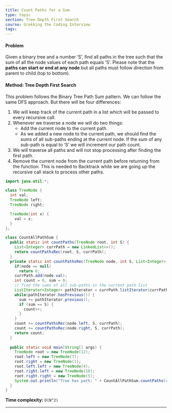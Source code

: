 ```yaml
---
title: Count Paths for a Sum
type: topic
section: Tree Depth First Search
course: Grokking the Coding Interview
tags:
---
```

#### Problem
Given a binary tree and a number ‘S’, find all paths in the tree such that the sum of all the node values of each path equals ‘S’. Please note that the **paths can start or end at any node** but all paths must follow direction from parent to child (top to bottom).

#### Method: Tree Depth First Search
This problem follows the Binary Tree Path Sum pattern. We can follow the same DFS approach. But there will be four differences:
1. We will keep track of the current path in a list which will be passed to every recursive call.
2. Whenever we traverse a node we will do two things:
    - Add the current node to the current path.
    - As we added a new node to the current path, we should find the sums of all sub-paths ending at the current node. If the sum of any sub-path is equal to ‘S’ we will increment our path count.
3. We will traverse all paths and will not stop processing after finding the first path.
4. Remove the current node from the current path before returning from the function. This is needed to Backtrack while we are going up the recursive call stack to process other paths.

```java
import java.util.*;

class TreeNode {
  int val;
  TreeNode left;
  TreeNode right;

  TreeNode(int x) {
    val = x;
  }
};

class CountAllPathSum {
  public static int countPaths(TreeNode root, int S) {
    List<Integer> currPath = new LinkedList<>();
    return countPathsRec(root, S, currPath);
  }
  private static int countPathsRec(TreeNode node, int S, List<Integer> currPath) {
    if(node == null)
      return 0;
    currPath.add(node.val);
    int count = 0, sum = 0;
    // find the sums of all sub-paths in the current path list
    ListIterator<Integer> pathIterator = currPath.listIterator(currPath.size());
    while(pathIterator.hasPrevious()) {
      sum += pathIterator.previous();
      if (sum == S) {
        count++;
      }
    }
    count += countPathsRec(node.left, S, currPath);
    count += countPathsRec(node.right, S, currPath);
    return count;
  }
  
  public static void main(String[] args) {
    TreeNode root = new TreeNode(12);
    root.left = new TreeNode(7);
    root.right = new TreeNode(1);
    root.left.left = new TreeNode(4);
    root.right.left = new TreeNode(10);
    root.right.right = new TreeNode(5);
    System.out.println("Tree has path: " + CountAllPathSum.countPaths(root, 11));
  }
}

```
**Time complexity:** `O(N^2)`


---